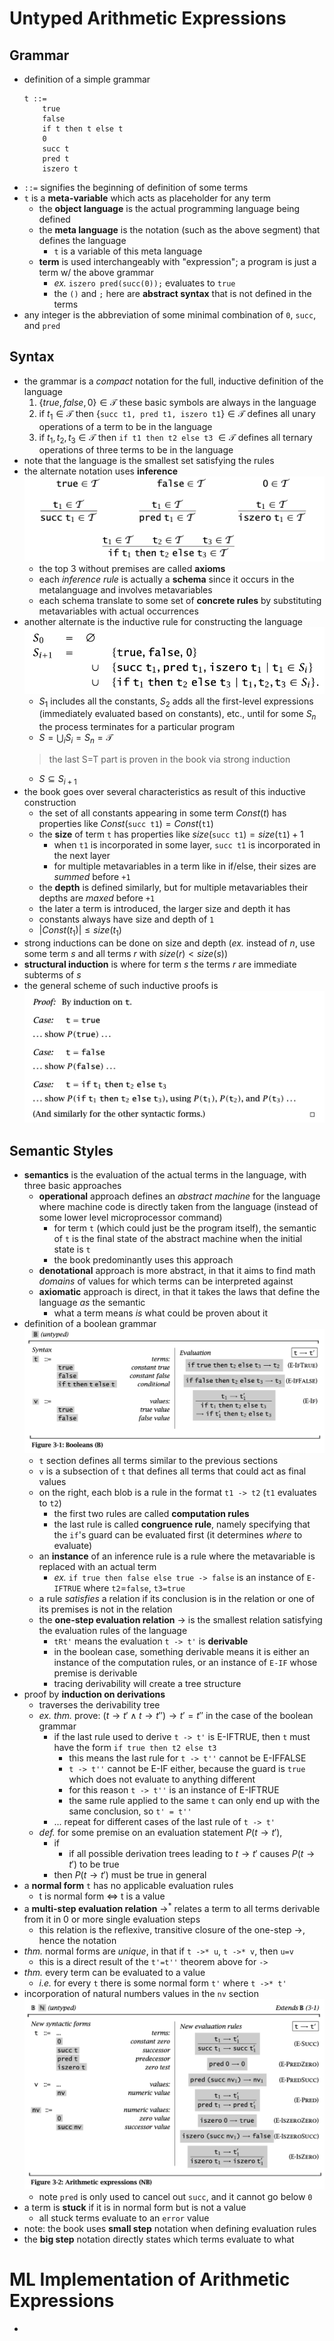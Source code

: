 

# Untyped Arithmetic Expressions

## Grammar
- definition of a simple grammar
    ```
    t ::=
        true
        false
        if t then t else t
        0
        succ t
        pred t
        iszero t
    ```
- `::=` signifies the beginning of definition of some terms
- `t` is a **meta-variable** which acts as placeholder for any term
  - the **object language** is the actual programming language being defined
  - the **meta language** is the notation (such as the above segment) that defines the language
    - `t` is a variable of this meta language
  - **term** is used interchangeably with "expression"; a program is just a term w/ the above grammar
    - *ex.* `iszero pred(succ(0));` evaluates to `true`
    - the `()` and `;` here are **abstract syntax** that is not defined in the terms
- any integer is the abbreviation of some minimal combination of `0`, `succ`, and `pred`

## Syntax
- the grammar is a *compact* notation for the full, inductive definition of the language
  1. $\{true, false, 0\} \in \mathcal{T}$ these basic symbols are always in the language
  2. if $t_1 \in \mathcal{T}$ then $\{$`succ t1, pred t1, iszero t1`$\} \in \mathcal{T}$ defines all unary operations of a term to be in the language
  3. if $t_1, t_2, t_3 \in \mathcal T$ then `if t1 then t2 else t3` $\in \mathcal T$ defines all ternary operations of three terms to be in the language
- note that the language is the smallest set satisfying the rules
- the alternate notation uses **inference**
  ![](../../res/types_and_pl/3.1.png)
  - the top 3 without premises are called **axioms**
  - each *inference rule* is actually a **schema** since it occurs in the metalanguage and involves metavariables
  - each schema translate to some set of **concrete rules** by substituting metavariables with actual occurrences
- another alternate is the inductive rule for constructing the language
  ![](../../res/types_and_pl/3.2.png)
  - $S_1$ includes all the constants, $S_2$ adds all the first-level expressions (immediately evaluated based on constants), etc., until for some $S_n$ the process terminates for a particular program
  - $S = \bigcup_i S_i = S_n = \mathcal T$
  > the last S=T part is proven in the book via strong induction
  - $S \subseteq S_{i+1}$
- the book goes over several characteristics as result of this inductive construction
  - the set of all constants appearing in some term $Const(t)$ has properties like $Const($`succ t1`$) = Const($`t1`$)$
  - the **size** of term `t` has properties like $size($`succ t1`$) = size($`t1`$) + 1$
    - when `t1` is incorporated in some layer, `succ t1` is incorporated in the next layer
    - for multiple metavariables in a term like in if/else, their sizes are *summed* before `+1`
  - the **depth** is defined similarly, but for multiple metavariables their depths are *maxed* before `+1`
  - the later a term is introduced, the larger size and depth it has
  - constants always have size and depth of `1`
  - $|Const(t_1)| \leq size(t_1)$
- strong inductions can be done on size and depth (*ex.* instead of $n$, use some term $s$ and all terms $r$ with $size(r) < size(s)$)
- **structural induction** is where for term $s$ the terms $r$ are immediate subterms of $s$
- the general scheme of such inductive proofs is
  ![](../../res/types_and_pl/3.3.png)
  
## Semantic Styles
- **semantics** is the evaluation of the actual terms in the language, with three basic approaches
  - **operational** approach defines an *abstract machine* for the language where machine code is directly taken from the language (instead of some lower level microprocessor command)
    - for term `t` (which could just be the program itself), the semantic of `t` is the final state of the abstract machine when the initial state is `t`
    - the book predominantly uses this approach
  - **denotational** approach is more abstract, in that it aims to find math *domains* of values for which terms can be interpreted against
  - **axiomatic** approach is direct, in that it takes the laws that define the language *as* the semantic
    - what a term means *is* what could be proven about it
- definition of a boolean grammar
  ![](../../res/types_and_pl/3.4.png)
  - `t` section defines all terms similar to the previous sections
  - `v` is a subsection of `t` that defines all terms that could act as final values
  - on the right, each blob is a rule in the format `t1 -> t2` (`t1` evaluates to `t2`)
    - the first two rules are called **computation rules**
    - the last rule is called **congruence rule**, namely specifying that the `if`'s guard can be evaluated first (it determines *where* to evaluate)
  - an **instance** of an inference rule is a rule where the metavariable is replaced with an actual term
    - *ex.* `if true then false else true -> false` is an instance of `E-IFTRUE` where `t2`=`false`, `t3=true`
  - a rule *satisfies* a relation if its conclusion is in the relation or one of its premises is not in the relation
  - the **one-step evaluation relation** $\to$ is the smallest relation satisfying the evaluation rules of the language
    - `tRt'` means the evaluation `t -> t'` is **derivable**
    - in the boolean case, something derivable means it is either an instance of the computation rules, or an instance of `E-IF` whose premise is derivable
    - tracing derivability will create a tree structure
- proof by **induction on derivations**
  - traverses the derivability tree
  - *ex. thm.* prove: $(t \to t' \land t \to t'') \to t' = t''$ in the case of the boolean grammar
    - if the last rule used to derive `t -> t'` is E-IFTRUE, then `t` must have the form `if true then t2 else t3`
      - this means the last rule for `t -> t''` cannot be E-IFFALSE
      - `t -> t''` cannot be E-IF either, because the guard is `true` which does not evaluate to anything different
      - for this reason `t -> t''` is an instance of E-IFTRUE
      - the same rule applied to the same `t` can only end up with the same conclusion, so `t' = t''`
    - ... repeat for different cases of the last rule of `t -> t'`
  - *def.* for some premise on an evaluation statement $P(t \to t')$,
    - if
      - if all possible derivation trees leading to $t \to t'$ causes $P(t \to t')$ to be true
    - then $P(t \to t')$ must be true in general
- a **normal form** `t` has no applicable evaluation rules
  - t is normal form $\iff$ t is a value
- a **multi-step evaluation relation** $\to^*$ relates a term to all terms derivable from it in 0 or more single evaluation steps
  - this relation is the reflexive, transitive closure of the one-step $\to$, hence the notation
- *thm.* normal forms are *unique*, in that if `t ->* u`, `t ->* v`, then `u=v`
  - this is a direct result of the `t'=t''` theorem above for `->`
- *thm.* every term can be evaluated to a value
  - *i.e.* for every `t` there is some normal form `t'` where `t ->* t'`
- incorporation of natural numbers values in the `nv` section
  ![](../../res/types_and_pl/3.5.png)
  - note `pred` is only used to cancel out `succ`, and it cannot go below `0`
- a term is **stuck** if it is in normal form but is not a value
  - all stuck terms evaluate to an `error` value
- note: the book uses **small step** notation when defining evaluation rules
- the **big step** notation directly states which terms evaluate to what

# ML Implementation of Arithmetic Expressions
- 